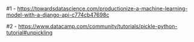 #1 - https://towardsdatascience.com/productionize-a-machine-learning-model-with-a-django-api-c774cb47698c

#2 - https://www.datacamp.com/community/tutorials/pickle-python-tutorial#unpickling


